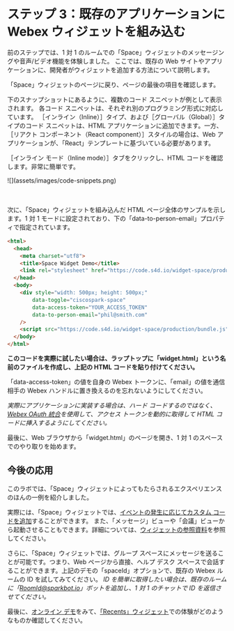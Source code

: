 # ステップ 3：既存のアプリケーションに Webex ウィジェットを組み込む

前のステップでは、1 対 1 のルームでの「Space」ウィジェットのメッセージングや音声/ビデオ機能を体験しました。
ここでは、既存の Web サイトやアプリケーションに、開発者がウィジェットを追加する方法について説明します。

「Space」ウィジェットのページに戻り、ページの最後の項目を確認します。

下のスナップショットにあるように、複数のコード スニペットが例として表示されます。
各コード スニペットは、それぞれ別のプログラミング形式に対応しています。
［インライン（Inline）］タイプ、および［グローバル（Global）］タイプのコード スニペットは、HTML アプリケーションに追加できます。一方、［リアクト コンポーネント（React component）］スタイルの場合は、Web アプリケーションが、「React」テンプレートに基づいている必要があります。

［インライン モード（Inline mode）］タブをクリックし、HTML コードを確認します。非常に簡単です。

<div align="left">![](assets/images/code-snippets.png)</div><br/><br/>


次に、「Space」ウィジェットを組み込んだ HTML ページ全体のサンプルを示します。1 対 1 モードに設定されており、下の「data-to-person-email」プロパティで指定されています。

```html
<html>
  <head>
    <meta charset="utf8">
    <title>Space Widget Demo</title>
    <link rel="stylesheet" href="https://code.s4d.io/widget-space/production/main.css">
  </head>
  <body>
    <div style="width: 500px; height: 500px;"
        data-toggle="ciscospark-space"
        data-access-token="YOUR_ACCESS_TOKEN"
        data-to-person-email="phil@smith.com"
 	/>
    <script src="https://code.s4d.io/widget-space/production/bundle.js"></script>
  </body>
</html>
```

**このコードを実際に試したい場合は、ラップトップに「widget.html」という名前のファイルを作成し、上記の HTML コードを貼り付けてください。**

「data-access-token」の値を自身の Webex トークンに、「email」の値を通信相手の Webex ハンドルに置き換えるのを忘れないようにしてください。

_実際にアプリケーションに実装する場合は、ハード コードするのではなく、[Webex OAuth 統合](https://developer.ciscospark.com/authentication.html)を使用して、アクセス トークンを動的に取得して HTML コードに挿入するようにしてください。_

最後に、Web ブラウザから「widget.html」のページを開き、1 対 1 のスペースでのやり取りを始めます。


## 今後の応用

このラボでは、「Space」ウィジェットによってもたらされるエクスペリエンスのほんの一例を紹介しました。

実際には、「Space」ウィジェットでは、[イベントの発生に応じてカスタム コードを追加](https://github.com/ciscospark/react-ciscospark/blob/master/packages/node_modules/%40ciscospark/widget-space/README.md#events)することができます。
また、「メッセージ」ビューや「会議」ビューから起動させることもできます。詳細については、[ウィジェットの参照資料](https://github.com/ciscospark/react-ciscospark/blob/master/packages/node_modules/%40ciscospark/widget-space/README.md#html)を参照してください。

さらに、「Space」ウィジェットでは、グループ スペースにメッセージを送ることが可能です。つまり、Web ページから直接、ヘルプ デスク スペースで会話することができます。上記のデモの「spaceId」オプションで、既存の Webex ルームの ID を試してみてください。
_ID を簡単に取得したい場合は、既存のルームに「RoomId@sparkbot.io」ボットを追加し、1 対 1 のチャットで ID を返信させてください。_

最後に、[オンライン デモ](https://code.s4d.io/widget-recents/production/demo/index.html)をみて、[「Recents」ウィジェット](https://github.com/ciscospark/react-ciscospark/blob/master/packages/node_modules/%40ciscospark/widget-recents/README.md)での体験がどのようなものか確認してください。
